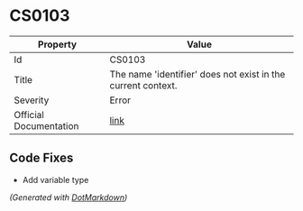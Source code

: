 # CS0103

| Property               | Value                                                                                             |
| ---------------------- | ------------------------------------------------------------------------------------------------- |
| Id                     | CS0103                                                                                            |
| Title                  | The name 'identifier' does not exist in the current context\.                                     |
| Severity               | Error                                                                                             |
| Official Documentation | [link](http://docs.microsoft.com/en-us/dotnet/csharp/language-reference/compiler-messages/cs0103) |

## Code Fixes

* Add variable type

*\(Generated with [DotMarkdown](http://github.com/JosefPihrt/DotMarkdown)\)*